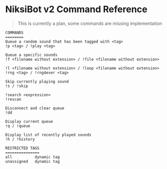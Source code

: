 # NiksiBot v2 Command Reference

> This is currently a plan, some commands are missing implementation

```
COMMANDS
========
Queue a random sound that has been tagged with <tag>
!p <tag> / !play <tag>

Queue a specific sounds
!f <filename without extension> / !file <filename without extension>

!l <filename without extension> / !loop <filename without extension>
!rng <tag> / !rng4ever <tag>

Skip currently playing sound
!s / !skip

!search <expression>
!rescan

Disconnect and clear queue
!dd

Display current queue
!q / !queue

Display list of recently played sounds
!h / !history
```

```
RESTRICTED TAGS
===============
all          dynamic tag
unassigned   dynamic tag
```